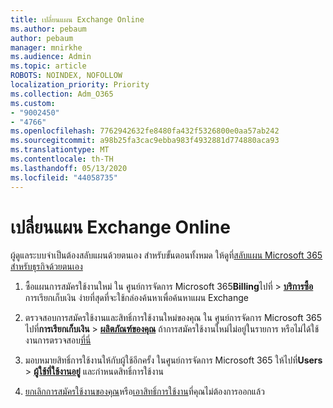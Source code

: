 ```yaml
---
title: เปลี่ยนแผน Exchange Online
ms.author: pebaum
author: pebaum
manager: mnirkhe
ms.audience: Admin
ms.topic: article
ROBOTS: NOINDEX, NOFOLLOW
localization_priority: Priority
ms.collection: Adm_O365
ms.custom:
- "9002450"
- "4766"
ms.openlocfilehash: 7762942632fe8480fa432f5326800e0aa57ab242
ms.sourcegitcommit: a98b25fa3cac9ebba983f4932881d774880aca93
ms.translationtype: MT
ms.contentlocale: th-TH
ms.lasthandoff: 05/13/2020
ms.locfileid: "44058735"
---
```

# <a name="change-exchange-online-plans"></a>เปลี่ยนแผน Exchange Online

ผู้ดูแลระบบจําเป็นต้องสลับแผนด้วยตนเอง สําหรับขั้นตอนทั้งหมด ให้ดูที่[สลับแผน Microsoft 365 สําหรับธุรกิจด้วยตนเอง](https://docs.microsoft.com/microsoft-365/commerce/subscriptions/switch-plans-manually?view=o365-worldwide)

1. ซื้อแผนการสมัครใช้งานใหม่ ใน ศูนย์การจัดการ Microsoft 365**Billing**ไปที่  >  **[บริการซื้อ](https://go.microsoft.com/fwlink/p/?linkid=868433)** การเรียกเก็บเงิน ง่ายที่สุดที่จะใช้กล่องค้นหาเพื่อค้นหาแผน Exchange

2. ตรวจสอบการสมัครใช้งานและสิทธิ์การใช้งานใหม่ของคุณ ใน ศูนย์การจัดการ Microsoft 365 ไปที่**การเรียกเก็บเงิน**  >  **[ผลิตภัณฑ์ของคุณ](https://go.microsoft.com/fwlink/p/?linkid=842054)** ถ้าการสมัครใช้งานใหม่ไม่อยู่ในรายการ หรือไม่ได้ใช้งานการตรวจสอบ[ที่นี่](https://docs.microsoft.com/microsoft-365/commerce/subscriptions/upgrade-to-different-plan#the-upgrade-tab-is-empty)

3. มอบหมายสิทธิ์การใช้งานให้กับผู้ใช้อีกครั้ง ในศูนย์การจัดการ Microsoft 365 ให้ไปที่**Users**  >  **[ผู้ใช้ที่ใช้งานอยู่](https://go.microsoft.com/fwlink/p/?linkid=834822)** และกําหนดสิทธิ์การใช้งาน

4. [ยกเลิกการสมัครใช้งานของคุณ](https://docs.microsoft.com/microsoft-365/commerce/subscriptions/cancel-your-subscription)หรือ[เอาสิทธิ์การใช้งาน](https://docs.microsoft.com/microsoft-365/commerce/licenses/buy-licenses)ที่คุณไม่ต้องการออกแล้ว
